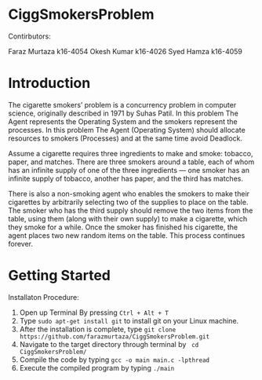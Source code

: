# CiggSmokersProblem

Contirbutors:

Faraz Murtaza	k16-4054
Okesh Kumar	k16-4026
Syed Hamza	k16-4059

# Introduction

The cigarette smokers’ problem is a concurrency problem in computer science, originally described in 1971 by Suhas Patil.
In this problem The Agent represents the Operating System and the smokers represent the processes. In this problem The Agent (Operating System) should allocate resources to smokers (Processes) and at the same time avoid Deadlock.

Assume a cigarette requires three ingredients to make and smoke: tobacco, paper, and matches. There are three smokers around a table, each of whom has an infinite supply of one of the three ingredients — one smoker has an infinite supply of tobacco, another has paper, and the third has matches.

There is also a non-smoking agent who enables the smokers to make their cigarettes by arbitrarily selecting two of the supplies to place on the table. The smoker who has the third supply should remove the two items from the table, using them (along with their own supply) to make a cigarette, which they smoke for a while. Once the smoker has finished his cigarette, the agent places two new random items on the table. This process continues forever.


# Getting Started

Installaton Procedure:

1. Open up Terminal By pressing ``` Ctrl + Alt + T ```
2. Type ``` sudo apt-get install git ``` to install git on your Linux machine.
3. After the installation is complete, type ``` git clone https://github.com/farazmurtaza/CiggSmokersProblem.git ```
4. Navigate to the target directory through terminal by ``` cd CiggSmokersProblem/```
5. Compile the code by typing ``` gcc -o main main.c -lpthread ``` 
6. Execute the compiled program by typing ``` ./main ```


